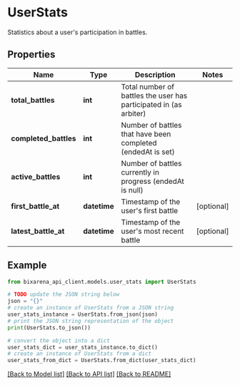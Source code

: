 # UserStats

Statistics about a user's participation in battles.

## Properties

| Name                  | Type         | Description                                                       | Notes      |
| --------------------- | ------------ | ----------------------------------------------------------------- | ---------- |
| **total_battles**     | **int**      | Total number of battles the user has participated in (as arbiter) |
| **completed_battles** | **int**      | Number of battles that have been completed (endedAt is set)       |
| **active_battles**    | **int**      | Number of battles currently in progress (endedAt is null)         |
| **first_battle_at**   | **datetime** | Timestamp of the user&#39;s first battle                          | [optional] |
| **latest_battle_at**  | **datetime** | Timestamp of the user&#39;s most recent battle                    | [optional] |

## Example

```python
from bixarena_api_client.models.user_stats import UserStats

# TODO update the JSON string below
json = "{}"
# create an instance of UserStats from a JSON string
user_stats_instance = UserStats.from_json(json)
# print the JSON string representation of the object
print(UserStats.to_json())

# convert the object into a dict
user_stats_dict = user_stats_instance.to_dict()
# create an instance of UserStats from a dict
user_stats_from_dict = UserStats.from_dict(user_stats_dict)
```

[[Back to Model list]](../README.md#documentation-for-models) [[Back to API list]](../README.md#documentation-for-api-endpoints) [[Back to README]](../README.md)
